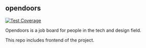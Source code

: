 ## opendoors

[![Test Coverage](https://api.codeclimate.com/v1/badges/ff7ad95e81c450558fb9/test_coverage)](https://codeclimate.com/github/willardshikami/opendoors-frontend/test_coverage)

Opendoors is a job board for people in the tech and design field.

This repo includes frontend of the project.
